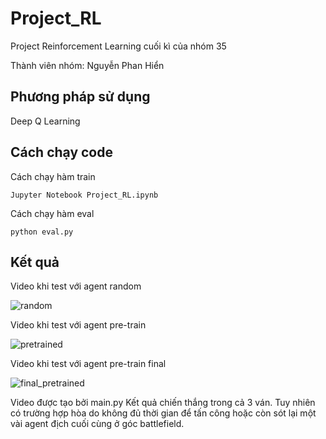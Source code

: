 # Project_RL

Project Reinforcement Learning cuối kì của nhóm 35

Thành viên nhóm: Nguyễn Phan Hiển

## Phương pháp sử dụng
Deep Q Learning

## Cách chạy code
Cách chạy hàm train
```
Jupyter Notebook Project_RL.ipynb
```
Cách chạy hàm eval
```
python eval.py
```

## Kết quả
Video khi test với agent random

![random](https://github.com/user-attachments/assets/480ae032-0b36-4a6b-ac98-a24efb6472f6)

Video khi test với agent pre-train

![pretrained](https://github.com/user-attachments/assets/4c0e13e2-50ea-4c58-98aa-cccf96e20e6e)

Video khi test với agent pre-train final

![final_pretrained](https://github.com/user-attachments/assets/b97db9fc-5bb5-4b86-b874-35a9e92c55c0)

Video được tạo bởi main.py
Kết quả chiến thắng trong cả 3 ván. Tuy nhiên có trường hợp hòa do không đủ thời gian để tấn công hoặc còn sót lại một vài agent địch cuối cùng ở góc battlefield.
